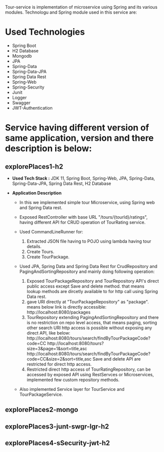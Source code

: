 
Tour-service is implementation of microservice using Spring and its various modules. Technologu and Spring module used in this service are:

# Used Technologies
 - Spring Boot
 - H2 Database
 - Mongodb
 - JPA
 - Spring-Data
 - Spring-Data-JPA
 - Spring Data Rest
 - Spring-Web
 - Spring-Security
 - Junit
 - Logger
 - Swagger
 - JWT-Authentication


# Service having different version of same application, version and there description is below:

## explorePlaces1-h2
- **Used Tech Stack :**
	JDK 11, Spring Boot, Spring-Web, JPA, Spring-Data, Spring-Data-JPA, Spring Data Rest, H2 Database


- **Application Description**

	- In this we implemented simple tour Microservice, using Spring web and Spring Data rest.
	- Exposed RestController with base URL "/tours/{tourId}/ratings", having different API for CRUD operation of TourRating service.
	- Used CommandLineRunner for:
		1. Extracted JSON file having to POJO using lambda having tour details.
		2. Create Tours.
		3. Create TourPackage.
				
	- Used JPA, Spring Data and Spring Data Rest for CrudRepository and PagingAndSortingRepository and mainly doing following operation:
		1. Exposed TourPackageRepository and TourRepository API's direct public access except Save and delete method. that means lookup methods are dircetly available to for http call using Spring Data rest.
		2. gave URI directly at "TourPackageRepository" as "package". means below link is directly accessible: http://localhost:8080/packages
		3. TourRepository extending PagingAndSortingRepository and there is no restriction on repo level access, that means paging, sorting other search URI http access is possible without exposing any direct API, like below:
			http://localhost:8080/tours/search/findByTourPackageCode?code=CC
			http://localhost:8080/tours?size=3&page=1&sort=title,asc
			http://localhost:8080/tours/search/findByTourPackageCode?code=CC&size=2&sort=title,asc
			Save and delete API are restricted for direct http access.
		4. Restricted direct http access of TourRatingRepository, can be accessed by exposed API using RestServces or Microservices, implemented few custom repository methods.
	- Also implemented Service layer for TourService and TourPackageService.	
		


## explorePlaces2-mongo



## explorePlaces3-junt-swgr-lgr-h2



## explorePlaces4-sSecurity-jwt-h2







